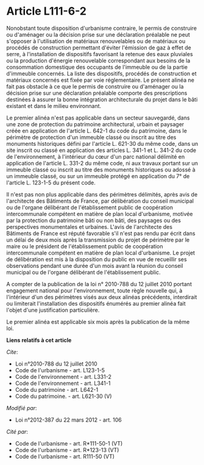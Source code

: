 # Article L111-6-2

Nonobstant toute disposition d'urbanisme contraire, le permis de construire ou d'aménager ou la décision prise sur une
déclaration préalable ne peut s'opposer à l'utilisation de matériaux renouvelables ou de matériaux ou procédés de
construction permettant d'éviter l'émission de gaz à effet de serre, à l'installation de dispositifs favorisant la retenue
des eaux pluviales ou la production d'énergie renouvelable correspondant aux besoins de la consommation domestique des
occupants de l'immeuble ou de la partie d'immeuble concernés. La liste des dispositifs, procédés de construction et matériaux
concernés est fixée par voie réglementaire. Le présent alinéa ne fait pas obstacle à ce que le permis de construire ou
d'aménager ou la décision prise sur une déclaration préalable comporte des prescriptions destinées à assurer la bonne
intégration architecturale du projet dans le bâti existant et dans le milieu environnant. 

Le premier alinéa n'est pas applicable dans un secteur sauvegardé, dans une zone de protection du patrimoine architectural,
urbain et paysager créée en application de l'article L. 642-1 du code du patrimoine, dans le périmètre de protection d'un
immeuble classé ou inscrit au titre des monuments historiques défini par l'article L. 621-30 du même code, dans un site
inscrit ou classé en application des articles L. 341-1 et L. 341-2 du code de l'environnement, à l'intérieur du cœur d'un
parc national délimité en application de l'article L. 331-2 du même code, ni aux travaux portant sur un immeuble classé ou
inscrit au titre des monuments historiques ou adossé à un immeuble classé, ou sur un immeuble protégé en application du 7° de
l'article L. 123-1-5 du présent code. 

Il n'est pas non plus applicable dans des périmètres délimités, après avis de l'architecte des Bâtiments de France, par
délibération du conseil municipal ou de l'organe délibérant de l'établissement public de coopération intercommunale compétent
en matière de plan local d'urbanisme, motivée par la protection du patrimoine bâti ou non bâti, des paysages ou des
perspectives monumentales et urbaines. L'avis de l'architecte des Bâtiments de France est réputé favorable s'il n'est pas
rendu par écrit dans un délai de deux mois après la transmission du projet de périmètre par le maire ou le président de
l'établissement public de coopération intercommunale compétent en matière de plan local d'urbanisme. Le projet de
délibération est mis à la disposition du public en vue de recueillir ses observations pendant une durée d'un mois avant la
réunion du conseil municipal ou de l'organe délibérant de l'établissement public. 

A compter de la publication de la loi n° 2010-788 du 12 juillet 2010 portant engagement national pour l'environnement, toute
règle nouvelle qui, à l'intérieur d'un des périmètres visés aux deux alinéas précédents, interdirait ou limiterait
l'installation des dispositifs énumérés au premier alinéa fait l'objet d'une justification particulière. 

Le premier alinéa est applicable six mois après la publication de la même loi.

**Liens relatifs à cet article**

_Cite_:

  - Loi n°2010-788 du 12 juillet 2010
  - Code de l'urbanisme - art. L123-1-5
  - Code de l'environnement - art. L331-2
  - Code de l'environnement - art. L341-1
  - Code du patrimoine - art. L642-1
  - Code du patrimoine. - art. L621-30 (V)

_Modifié par_:

  - Loi n°2012-387 du 22 mars 2012 - art. 106

_Cité par_:

  - Code de l'urbanisme - art. R*111-50-1 (VT)
  - Code de l'urbanisme - art. R*123-13 (VT)
  - Code de l'urbanisme - art. R111-50 (VT)
